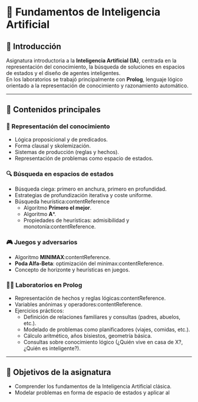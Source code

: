# 🧠 Fundamentos de Inteligencia Artificial

## 📌 Introducción
Asignatura introductoria a la **Inteligencia Artificial (IA)**, centrada en la representación del conocimiento, la búsqueda de soluciones en espacios de estados y el diseño de agentes inteligentes.  
En los laboratorios se trabajó principalmente con **Prolog**, lenguaje lógico orientado a la representación de conocimiento y razonamiento automático.

---

## 🔹 Contenidos principales

### 📖 Representación del conocimiento
- Lógica proposicional y de predicados.
- Forma clausal y skolemización.
- Sistemas de producción (reglas y hechos).
- Representación de problemas como espacio de estados.

### 🔍 Búsqueda en espacios de estados
- Búsqueda ciega: primero en anchura, primero en profundidad.
- Estrategias de profundización iterativa y coste uniforme.
- Búsqueda heurística:contentReference
  - Algoritmo **Primero el mejor**.
  - Algoritmo **A***.
  - Propiedades de heurísticas: admisibilidad y monotonía:contentReference.

### 🎮 Juegos y adversarios
- Algoritmo **MINIMAX**:contentReference.
- **Poda Alfa-Beta**: optimización del minimax:contentReference.
- Concepto de horizonte y heurísticas en juegos.

### 🧑‍💻 Laboratorios en Prolog
- Representación de hechos y reglas lógicas:contentReference.
- Variables anónimas y operadores:contentReference.
- Ejercicios prácticos:
  - Definición de relaciones familiares y consultas (padres, abuelos, etc.).
  - Modelado de problemas como planificadores (viajes, comidas, etc.).
  - Cálculo aritmético, años bisiestos, geometría básica.
  - Consultas sobre conocimiento lógico (¿Quién vive en casa de X?, ¿Quién es inteligente?).

---


## 🎯 Objetivos de la asignatura
- Comprender los fundamentos de la Inteligencia Artificial clásica.
- Modelar problemas en forma de espacio de estados y aplicar al
